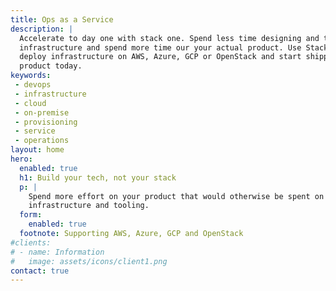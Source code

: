 ```yaml
---
title: Ops as a Service
description: |
  Accelerate to day one with stack one. Spend less time designing and tweaking
  infrastructure and spend more time our your actual product. Use Stack One to
  deploy infrastructure on AWS, Azure, GCP or OpenStack and start shipping your
  product today.
keywords:
 - devops
 - infrastructure
 - cloud
 - on-premise
 - provisioning
 - service
 - operations
layout: home
hero:
  enabled: true
  h1: Build your tech, not your stack
  p: |
    Spend more effort on your product that would otherwise be spent on
    infrastructure and tooling.
  form:
    enabled: true
  footnote: Supporting AWS, Azure, GCP and OpenStack
#clients:
# - name: Information
#   image: assets/icons/client1.png
contact: true
---
```

